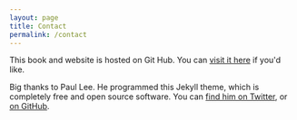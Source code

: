 ```yaml
---
layout: page
title: Contact
permalink: /contact
---
```


This book and website is hosted on Git Hub. You can [visit it here](https://github.com/jp1884/jp1884.github.io) if you'd like.

Big thanks to Paul Lee. He programmed this Jekyll theme, which is completely free and open source software. You can [find him on Twitter](https://twitter.com/intent/tweet?text=My%question%about%Millennial%is:%&amp;via=paululele), or [on GitHub](https://github.com/lenpaul/).
